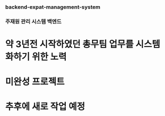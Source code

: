 ### backend-expat-management-system
### 주재원 관리 시스템 백엔드

# 약 3년전 시작하였던 총무팀 업무를 시스템화하기 위한 노력
# 미완성 프로젝트
# 추후에 새로 작업 예정